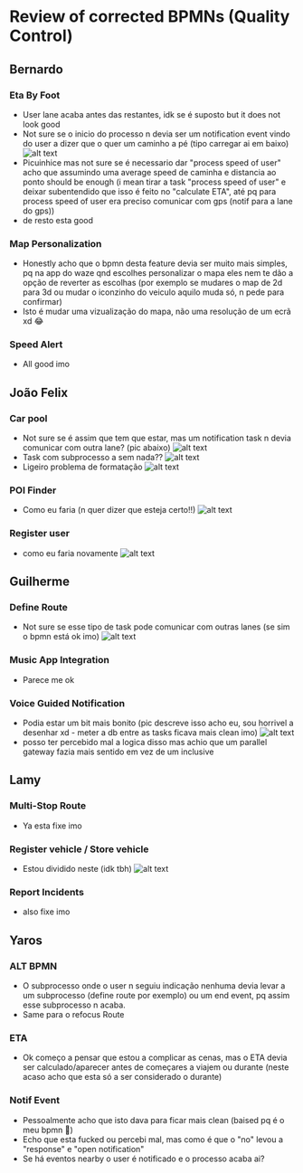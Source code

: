 # Review of corrected BPMNs (Quality Control)

## Bernardo


### Eta By Foot

- User lane acaba antes das restantes, idk se é suposto but it does not look good 
- Not sure se o inicio do processo n devia ser um notification event vindo do user a dizer que o quer um caminho a pé (tipo carregar ai em baixo)
  ![alt text](image.png)
- Picuinhice mas not sure se é necessario dar "process speed of user" acho que assumindo uma average speed de caminha e distancia ao ponto should be enough (i mean tirar a task "process speed of user" e deixar subentendido que isso é feito no "calculate ETA", até pq para process speed of user era preciso comunicar com gps (notif para a lane do gps))
- de resto esta good

### Map Personalization

- Honestly acho que o bpmn desta feature devia ser muito mais simples, pq na app do waze qnd escolhes personalizar o mapa eles nem te dão a opção de reverter as escolhas (por exemplo se mudares o map de 2d para 3d ou mudar o iconzinho do veiculo aquilo muda só, n pede para confirmar)
- Isto é mudar uma vizualização do mapa, não uma resolução de um ecrã xd 😂

### Speed Alert

- All good imo


## João Felix

### Car pool

- Not sure se é assim que tem que estar, mas um notification task n devia comunicar com outra lane? (pic abaixo)
![alt text](image-1.png)
- Task com subprocesso a sem nada??
![alt text](image-2.png)
- Ligeiro problema de formatação 
![alt text](image-3.png)

### POI Finder

- Como eu faria (n quer dizer que esteja certo!!)
  ![alt text](image-4.png)


### Register user

- como eu faria novamente 
  ![alt text](image-5.png)


## Guilherme

### Define Route

- Not sure se esse tipo de task pode comunicar com outras lanes (se sim o bpmn está ok imo)
![alt text](image-6.png)

### Music App Integration

- Parece me ok

### Voice Guided Notification

- Podia estar um bit mais bonito (pic descreve isso acho eu, sou horrivel a desenhar xd - meter a db entre as tasks ficava mais clean imo)
![alt text](image-7.png)
- posso ter percebido mal a logica disso mas achio que um parallel gateway fazia mais sentido em vez de um inclusive

## Lamy 

### Multi-Stop Route
- Ya esta fixe imo


### Register vehicle / Store vehicle

- Estou dividido neste (idk tbh)
  ![alt text](image-8.png)

### Report Incidents

- also fixe imo

## Yaros 

### ALT BPMN

- O subprocesso onde o user n seguiu indicação nenhuma devia levar a um subprocesso (define route por exemplo) ou um end event, pq assim esse subprocesso n acaba.
- Same para o refocus Route

### ETA

- Ok começo a pensar que estou a complicar as cenas, mas o ETA devia ser calculado/aparecer antes de começares a viajem ou durante (neste acaso acho que esta só a ser considerado o durante)

### Notif Event

- Pessoalmente acho que isto dava para ficar mais clean (baised pq é o meu bpmn 🤣)
- Echo que esta fucked ou percebi mal, mas como é que o "no" levou a "response" e "open notification"
- Se há eventos nearby o user é notificado e o processo acaba ai?